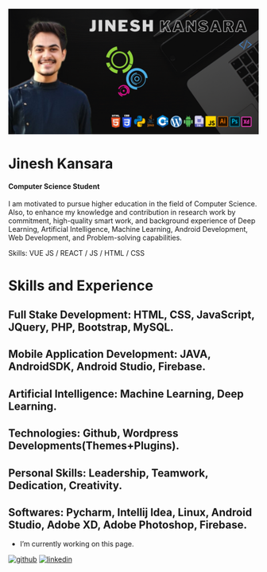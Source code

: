 ![Student ](https://github.com/jinesh511/jinesh511/blob/main/Jinesh.png)

# Jinesh Kansara
#### Computer Science Student

I am motivated to pursue higher education in the field of Computer Science. Also, to enhance my knowledge and contribution in research work by commitment, high-quality smart work, and background experience of Deep Learning, Artificial Intelligence, Machine Learning, Android Development, Web Development, and Problem-solving capabilities.

Skills: VUE JS / REACT / JS / HTML / CSS

# Skills and Experience
## Full Stake Development: HTML, CSS, JavaScript, JQuery, PHP, Bootstrap, MySQL.
## Mobile Application Development: JAVA, AndroidSDK, Android Studio, Firebase.
## Artificial Intelligence: Machine Learning, Deep Learning.
## Technologies: Github, Wordpress Developments(Themes+Plugins).
## Personal Skills: Leadership, Teamwork, Dedication, Creativity.
## Softwares: Pycharm, Intellij Idea, Linux, Android Studio, Adobe XD, Adobe Photoshop, Firebase.


- I’m currently working on this page. 

[<img src='https://cdn.jsdelivr.net/npm/simple-icons@3.0.1/icons/github.svg' alt='github' height='40'>](https://github.com/jinesh511) 
[<img src='https://cdn.jsdelivr.net/npm/simple-icons@3.0.1/icons/linkedin.svg' alt='linkedin' height='40'>](https://www.linkedin.com/in/JineshKansara/)  




